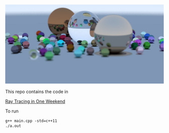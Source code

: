 ![alt text](ray_tracing.jpg)


This repo contains the code in 

[Ray Tracing in One Weekend](https://www.realtimerendering.com/raytracing/Ray%20Tracing%20in%20a%20Weekend.pdf)

To run
```
g++ main.cpp -std=c++11
./a.out
```
